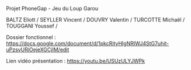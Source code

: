 Projet PhoneGap - Jeu du Loup Garou

BALTZ Eliott /
SEYLLER Vincent /
DOUVRY Valentin /
TURCOTTE Michaël /
TOUGGANI Youssef /

Dossier fonctionnel : https://docs.google.com/document/d/1pkcRityHIgNRIWJ4StG7uhit-uPzsvURiOejeXGCjIM/edit

Lien vidéo présentation : https://youtu.be/USUzULYJWPk
